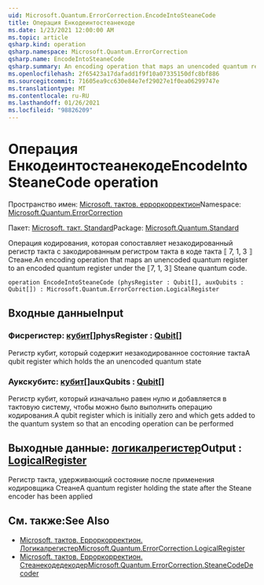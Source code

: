 ```yaml
---
uid: Microsoft.Quantum.ErrorCorrection.EncodeIntoSteaneCode
title: Операция Енкодеинтостеанекоде
ms.date: 1/23/2021 12:00:00 AM
ms.topic: article
qsharp.kind: operation
qsharp.namespace: Microsoft.Quantum.ErrorCorrection
qsharp.name: EncodeIntoSteaneCode
qsharp.summary: An encoding operation that maps an unencoded quantum register to an encoded quantum register under the ⟦7, 1, 3⟧ Steane quantum code.
ms.openlocfilehash: 2f65423a17dafadd1f9f10a07335150dfc8bf886
ms.sourcegitcommit: 71605ea9cc630e84e7ef29027e1f0ea06299747e
ms.translationtype: MT
ms.contentlocale: ru-RU
ms.lasthandoff: 01/26/2021
ms.locfileid: "98826209"
---
```

# <a name="encodeintosteanecode-operation"></a><span data-ttu-id="02d86-102">Операция Енкодеинтостеанекоде</span><span class="sxs-lookup"><span data-stu-id="02d86-102">EncodeIntoSteaneCode operation</span></span>

<span data-ttu-id="02d86-103">Пространство имен: [Microsoft. тактов. ерроркорректион](xref:Microsoft.Quantum.ErrorCorrection)</span><span class="sxs-lookup"><span data-stu-id="02d86-103">Namespace: [Microsoft.Quantum.ErrorCorrection](xref:Microsoft.Quantum.ErrorCorrection)</span></span>

<span data-ttu-id="02d86-104">Пакет: [Microsoft. такт. Standard](https://nuget.org/packages/Microsoft.Quantum.Standard)</span><span class="sxs-lookup"><span data-stu-id="02d86-104">Package: [Microsoft.Quantum.Standard](https://nuget.org/packages/Microsoft.Quantum.Standard)</span></span>


<span data-ttu-id="02d86-105">Операция кодирования, которая сопоставляет незакодированный регистр такта с закодированным регистром такта в коде такта ⟦ 7, 1, 3 ⟧ Стеане.</span><span class="sxs-lookup"><span data-stu-id="02d86-105">An encoding operation that maps an unencoded quantum register to an encoded quantum register under the ⟦7, 1, 3⟧ Steane quantum code.</span></span>

```qsharp
operation EncodeIntoSteaneCode (physRegister : Qubit[], auxQubits : Qubit[]) : Microsoft.Quantum.ErrorCorrection.LogicalRegister
```


## <a name="input"></a><span data-ttu-id="02d86-106">Входные данные</span><span class="sxs-lookup"><span data-stu-id="02d86-106">Input</span></span>

### <a name="physregister--qubit"></a><span data-ttu-id="02d86-107">Фисрегистер: [кубит](xref:microsoft.quantum.lang-ref.qubit)[]</span><span class="sxs-lookup"><span data-stu-id="02d86-107">physRegister : [Qubit](xref:microsoft.quantum.lang-ref.qubit)[]</span></span>

<span data-ttu-id="02d86-108">Регистр кубит, который содержит незакодированное состояние такта</span><span class="sxs-lookup"><span data-stu-id="02d86-108">A qubit register which holds the an unencoded quantum state</span></span>


### <a name="auxqubits--qubit"></a><span data-ttu-id="02d86-109">Аукскубитс: [кубит](xref:microsoft.quantum.lang-ref.qubit)[]</span><span class="sxs-lookup"><span data-stu-id="02d86-109">auxQubits : [Qubit](xref:microsoft.quantum.lang-ref.qubit)[]</span></span>

<span data-ttu-id="02d86-110">Регистр кубит, который изначально равен нулю и добавляется в тактовую систему, чтобы можно было выполнить операцию кодирования.</span><span class="sxs-lookup"><span data-stu-id="02d86-110">A qubit register which is initially zero and which gets added to the quantum system so that an encoding operation can be performed</span></span>



## <a name="output--logicalregister"></a><span data-ttu-id="02d86-111">Выходные данные: [логикалрегистер](xref:Microsoft.Quantum.ErrorCorrection.LogicalRegister)</span><span class="sxs-lookup"><span data-stu-id="02d86-111">Output : [LogicalRegister](xref:Microsoft.Quantum.ErrorCorrection.LogicalRegister)</span></span>

<span data-ttu-id="02d86-112">Регистр такта, удерживающий состояние после применения кодировщика Стеане</span><span class="sxs-lookup"><span data-stu-id="02d86-112">A quantum register holding the state after the Steane encoder has been applied</span></span>

## <a name="see-also"></a><span data-ttu-id="02d86-113">См. также:</span><span class="sxs-lookup"><span data-stu-id="02d86-113">See Also</span></span>

- [<span data-ttu-id="02d86-114">Microsoft. тактов. Ерроркорректион. Логикалрегистер</span><span class="sxs-lookup"><span data-stu-id="02d86-114">Microsoft.Quantum.ErrorCorrection.LogicalRegister</span></span>](xref:Microsoft.Quantum.ErrorCorrection.LogicalRegister)
- [<span data-ttu-id="02d86-115">Microsoft. тактов. Ерроркорректион. Стеанекодедекодер</span><span class="sxs-lookup"><span data-stu-id="02d86-115">Microsoft.Quantum.ErrorCorrection.SteaneCodeDecoder</span></span>](xref:Microsoft.Quantum.ErrorCorrection.SteaneCodeDecoder)